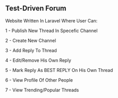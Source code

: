 ## Test-Driven Forum </br>

Website Written In Laravel Where User Can: </br>

1 - Publish New Thread In Specefic Channel </br>

2 - Create New Channel </br>

3 - Add Reply To Thread </br>

4 - Edit/Remove His Own Reply </br>

5 - Mark Reply As BEST REPLY On His Own Thread </br>

6 - View Profile Of Other People </br>

7 - View Trending/Popular Threads